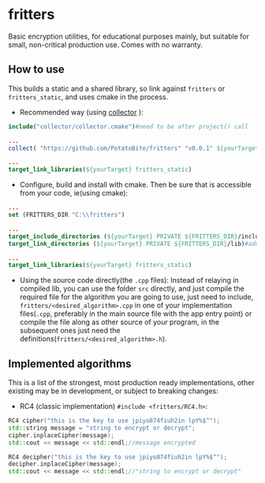 # fritters
Basic encryption utilities, for educational purposes mainly, but suitable for small, non-critical production use. Comes with no warranty. 

## How to use

This builds a static and a shared library, so link against `fritters` or `fritters_static`, and uses cmake in the process.

- Recommended way (using [collector](https://github.com/PotatoBite/collector) ):
```cmake
include("collector/collector.cmake")#need to be after project() call

...
collect( "https://github.com/PotatoBite/fritters" "v0.0.1" ${yourTarget} )

...
target_link_libraries(${yourTarget} fritters_static)
```

- Configure, build and install with cmake. Then be sure that is accessible from your code, ie(using cmake): 
```cmake
...
set (FRITTERS_DIR "C:\\fritters")

...
target_include_directories (${yourTarget} PRIVATE ${FRITTERS_DIR}/include )#add path to headers
target_link_directories (${yourTarget} PRIVATE ${FRITTERS_DIR}/lib)#add path to libs

...
target_link_libraries(${yourTarget} fritters_static)
```

- Using the source code directly(the `.cpp` files): Instead of relaying in compiled lib, you can use the folder `src` directly, and just compile the required file for the algorithm you are going to use, just need to include, `fritters/<desired_algorithm>.cpp` in one of your implementation files(`.cpp`, preferably in the main source file with the app entry point) or compile the file along as other source of your program, in the subsequent ones just need the definitions(`fritters/<desired_algorithm>.h`).

## Implemented algorithms

This is a list of the strongest, most production ready implementations, other existing may be in development, or subject to breaking changes:

- RC4 (classic implementation) `#include <fritters/RC4.h>`:
```c++
RC4 cipher("this is the key to use jpiyo874fiuh2in lpY%$^");
std::string message = "string to encrypt or decrypt";
cipher.inplaceCipher(message);
std::cout << message << std::endl;//message encrypted

RC4 decipher("this is the key to use jpiyo874fiuh2in lpY%$^");
decipher.inplaceCipher(message);
std::cout << message << std::endl;//"string to encrypt or decrypt"
```